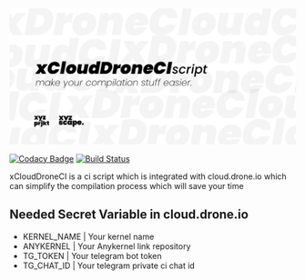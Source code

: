 <img src="https://github.com/xyz-prjkt/xyz_assets/raw/main/xCloudDroneCI_banner.png"/>

[![Codacy Badge](https://api.codacy.com/project/badge/Grade/45afc949404f440e9398bd2c8dadadff)](https://app.codacy.com/gh/xyz-prjkt/xCloudDroneCI?utm_source=github.com&utm_medium=referral&utm_content=xyz-prjkt/xCloudDroneCI&utm_campaign=Badge_Grade_Settings) [![Build Status](https://cloud.drone.io/api/badges/xyz-prjkt/xCloudDroneCI/status.svg?ref=refs/heads/ci_xkernel-compiler)](https://cloud.drone.io/xyz-prjkt/xCloudDroneCI)

xCloudDroneCI is a ci script which is integrated with cloud.drone.io which can simplify the compilation process which will save your time

## Needed Secret Variable in cloud.drone.io
* KERNEL_NAME | Your kernel name
* ANYKERNEL | Your Anykernel link repository
* TG_TOKEN | Your telegram bot token
* TG_CHAT_ID | Your telegram private ci chat id
